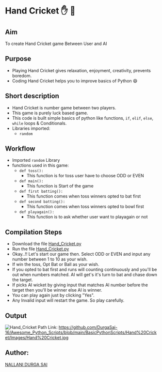 # Hand Cricket ✋ 🏏
## Aim 
To create Hand Cricket game Between User and AI
## Purpose
- Playing Hand Cricket gives relaxation, enjoyment, creativity, prevents boredom.
- Coding Hand Cricket helps you to improve basics of Python 😄
## Short description
- Hand Cricket is number game between two players.
- This game is purely luck based game.
- This code is built simple basics of python like functions, `if`, `elif`, `else`, `while` loops & Conditionals.
- Libraries imported:
    - `random`

## Workflow
- Imported `random` Library
- functions used in this game:
    - `def toss():`
        - This function is for toss user have to choose ODD or EVEN
    - `def main():`         
        -  This function is Start of the game
    -  `def first batting():`
        - This function comes when toss winners opted to bat first 
    -  `def second batting():`
        - This function comes when toss winners opted to bowl first 
    - `def playagain():`
        - This function is to ask whether user want to playagain or not

## Compilation Steps
- Download the file [Hand_Cricket.py](https://github.com/DurgaSai-16/Awesome_Python_Scripts/blob/main/BasicPythonScripts/Hand%20Cricket/Hand_Cricket.py)
- Run the file [Hand_Cricket.py](https://github.com/DurgaSai-16/Awesome_Python_Scripts/blob/main/BasicPythonScripts/Hand%20Cricket/Hand_Cricket.py)
- Okay..!! Let's start our game then. Select ODD or EVEN and input any number between 1 to 10 as your wish.
- If win the toss, Opt Bat or Ball as your wish.
- If you opted to bat first and runs will counting continuously and you'll be out when numbers matched. AI will get's it's turn to bat and chase down the target.
- If picks AI wicket by giving input that matches AI number before the target then you'll be winner else AI is winner.
- You can play again just by clicking "Yes".
- Any Invalid input will restart the game. So play carefully.

## Output
![Hand_Cricket](https://user-images.githubusercontent.com/85128689/127752679-8580ea75-b5c5-41e9-acb4-cf305838e322.png)
Path Link: https://github.com/DurgaSai-16/Awesome_Python_Scripts/blob/main/BasicPythonScripts/Hand%20Cricket/Images/Hand%20Cricket.jpg


## Author:
[NALLANI DURGA SAI](https://github.com/DurgaSai-16)
